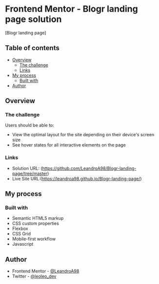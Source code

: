 # Frontend Mentor - Blogr landing page solution

[Blogr landing page]

## Table of contents

- [Overview](#overview)
  - [The challenge](#the-challenge)
  - [Links](#links)
- [My process](#my-process)
  - [Built with](#built-with)
- [Author](#author)

## Overview

### The challenge

Users should be able to:

- View the optimal layout for the site depending on their device's screen size
- See hover states for all interactive elements on the page


### Links

- Solution URL: (https://github.com/LeandroA98/Blogr-landing-page/tree/master)
- Live Site URL:(https://leandroa98.github.io/Blogr-landing-page/)

## My process

### Built with

- Semantic HTML5 markup
- CSS custom properties
- Flexbox
- CSS Grid
- Mobile-first workflow
- Javascript


## Author

- Frontend Mentor - [@LeandroA98](https://www.frontendmentor.io/profile/LeandroA98)
- Twitter - [@leoleo_dev](https://www.twitter.com/@leoleo_dev)

